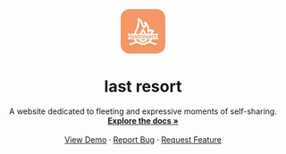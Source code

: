 <div align="center">
  <style>
    img {
      border-radius: 20%;
    }
  </style>
  <a href="https://github.com/arrickx/lastResort">
    <img src="https://github.com/arrickx/lastResort/blob/master/client/src/logo.png?raw=true" alt="Logo" width="80" height="80">
  </a>
   <h1 align="center">last resort</h3>
    <p align="center">
    A website dedicated to fleeting and expressive moments of self-sharing.
    <br />
    <a href="https://github.com/arrickx/lastResort"><strong>Explore the docs »</strong></a>
    <br />
    <br />
    <a href="https://github.com/arrickx/lastResort">View Demo</a>
    ·
    <a href="https://github.com/arrickx/lastResort/issues">Report Bug</a>
    ·
    <a href="https://github.com/arrickx/lastResort/issues">Request Feature</a>
  </p>
</div>

<!-- MARKDOWN LINKS & IMAGES -->
